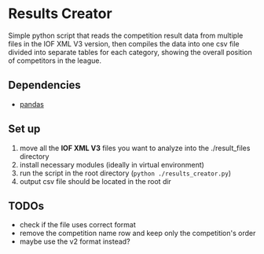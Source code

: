 # Results Creator

Simple python script that reads the competition result data from multiple files in the IOF XML V3 version, then compiles the data into one csv file divided into separate tables for each category, showing the overall position of competitors in the league.

## Dependencies
- [pandas](https://github.com/pandas-dev/pandas)

## Set up

1. move all the **IOF XML V3** files you want to analyze into the ./result_files directory
2. install necessary modules (ideally in virtual environment)
3. run the script in the root directory (```python ./results_creator.py```)
4. output csv file should be located in the root dir

## TODOs
- check if the file uses correct format
- remove the competition name row and keep only the competition's order
- maybe use the v2 format instead?